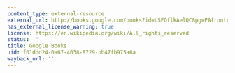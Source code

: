 ```yaml
---
content_type: external-resource
external_url: http://books.google.com/books?id=LSFOflkAelQC&pg=PAfrontcover
has_external_license_warning: true
license: https://en.wikipedia.org/wiki/All_rights_reserved
status: ''
title: Google Books
uid: f01ddd24-0a67-4038-8729-bb47fb975a6a
wayback_url: ''
---
```

